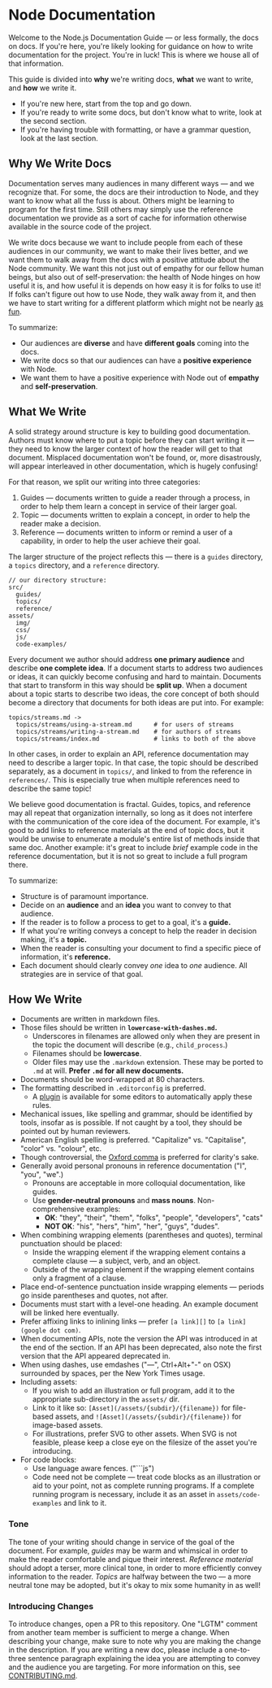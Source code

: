 # Node Documentation

Welcome to the Node.js Documentation Guide — or less formally, the docs on
docs. If you're here, you're likely looking for guidance on how to write
documentation for the project. You're in luck! This is where we house all of
that information.

This guide is divided into **why** we're writing docs, **what** we want to
write, and **how** we write it.

* If you're new here, start from the top and go down.
* If you're ready to write some docs, but don't know what to write, look at the
second section.
* If you're having trouble with formatting, or have a grammar question, look at
the last section.

## Why We Write Docs

Documentation serves many audiences in many different ways — and we recognize
that. For some, the docs are their introduction to Node, and they want to know
what all the fuss is about. Others might be learning to program for the first
time. Still others may simply use the reference documentation we provide as a
sort of cache for information otherwise available in the source code of the
project.

We write docs because we want to include people from each of these audiences in
our community, we want to make their lives better, and we want them to walk
away from the docs with a positive attitude about the Node community. We want
this not just out of empathy for our fellow human beings, but also out of
self-preservation: the health of Node hinges on how useful it is, and how
useful it is depends on how easy it is for folks to use it! If folks can't
figure out how to use Node, they walk away from it, and then we have to start
writing for a different platform which might not be nearly [as fun][].

To summarize:

* Our audiences are **diverse** and have **different goals** coming into the
docs.
* We write docs so that our audiences can have a **positive experience** with
Node.
* We want them to have a positive experience with Node out of **empathy** and
**self-preservation**.

## What We Write

A solid strategy around structure is key to building good documentation.
Authors must know where to put a topic before they can start writing it — they
need to know the larger context of how the reader will get to that document.
Misplaced documentation won't be found, or, more disastrously, will appear
interleaved in other documentation, which is hugely confusing!

For that reason, we split our writing into three categories:

1. Guides — documents written to guide a reader through a process, in order to
help them learn a concept in service of their larger goal.
2. Topic — documents written to explain a concept, in order to help the reader
make a decision.
3. Reference — documents written to inform or remind a user of a capability, in
order to help the user achieve their goal.

The larger structure of the project reflects this — there is a `guides`
directory, a `topics` directory, and a `reference` directory.

    // our directory structure:
    src/
      guides/
      topics/
      reference/
    assets/
      img/
      css/
      js/
      code-examples/

Every document we author should address **one primary audience** and describe
**one complete idea**. If a document starts to address two audiences or ideas,
it can quickly become confusing and hard to maintain. Documents that start to
transform in this way should be **split up**. When a document about a topic
starts to describe two ideas, the core concept of both should become a
directory that documents for both ideas are put into. For example:

    topics/streams.md ->
      topics/streams/using-a-stream.md      # for users of streams
      topics/streams/writing-a-stream.md    # for authors of streams
      topics/streams/index.md               # links to both of the above

In other cases, in order to explain an API, reference documentation may need to
describe a larger topic. In that case, the topic should be described
separately, as a document in `topics/`, and linked to from the reference in
`references/`. This is especially true when multiple references need to
describe the same topic!

We believe good documentation is fractal. Guides, topics, and reference may all
repeat that organization internally, so long as it does not interfere with the
communication of the core idea of the document. For example, it's good to add
links to reference materials at the end of topic docs, but it would be unwise
to enumerate a module's entire list of methods inside that same doc. Another
example: it's great to include *brief* example code in the reference
documentation, but it is not so great to include a full program there.

To summarize:

* Structure is of paramount importance.
* Decide on an **audience** and an **idea** you want to convey to that
audience.
* If the reader is to follow a process to get to a goal, it's a **guide.**
* If what you're writing conveys a concept to help the reader in decision
making, it's a **topic.**
* When the reader is consulting your document to find a specific piece of
information, it's **reference.**
* Each document should clearly convey *one* idea to *one* audience. All
strategies are in service of that goal.

## How We Write

* Documents are written in markdown files.
* Those files should be written in **`lowercase-with-dashes.md`.**
  * Underscores in filenames are allowed only when they are present in the
    topic the document will describe (e.g., `child_process`.)
  * Filenames should be **lowercase**.
  * Older files may use the `.markdown` extension. These may be ported to `.md`
    at will. **Prefer `.md` for all new documents.**
* Documents should be word-wrapped at 80 characters.
* The formatting described in `.editorconfig` is preferred.
  * A [plugin][] is available for some editors to automatically apply these rules.
* Mechanical issues, like spelling and grammar, should be identified by tools,
  insofar as is possible. If not caught by a tool, they should be pointed out by
  human reviewers.
* American English spelling is preferred. "Capitalize" vs. "Capitalise",
  "color" vs. "colour", etc.
* Though controversial, the [Oxford comma][] is preferred for clarity's sake.
* Generally avoid personal pronouns in reference documentation ("I", "you",
  "we".)
  * Pronouns are acceptable in more colloquial documentation, like guides.
  * Use **gender-neutral pronouns** and **mass nouns**. Non-comprehensive
    examples:
    * **OK**: "they", "their", "them", "folks", "people", "developers", "cats"
    * **NOT OK**: "his", "hers", "him", "her", "guys", "dudes".
* When combining wrapping elements (parentheses and quotes), terminal
  punctuation should be placed:
  * Inside the wrapping element if the wrapping element contains a complete
    clause — a subject, verb, and an object.
  * Outside of the wrapping element if the wrapping element contains only a
    fragment of a clause.
* Place end-of-sentence punctuation inside wrapping elements — periods go
  inside parentheses and quotes, not after.
* Documents must start with a level-one heading. An example document will be
  linked here eventually.
* Prefer affixing links to inlining links — prefer `[a link][]` to
  `[a link](google dot com)`.
* When documenting APIs, note the version the API was introduced in at
  the end of the section. If an API has been deprecated, also note the first
  version that the API appeared deprecated in.
* When using dashes, use emdashes ("—", Ctrl+Alt+"-" on OSX) surrounded by
  spaces, per the New York Times usage.
* Including assets:
  * If you wish to add an illustration or full program, add it to the
    appropriate sub-directory in the `assets/` dir.
  * Link to it like so: `[Asset](/assets/{subdir}/{filename})` for file-based
    assets, and `![Asset](/assets/{subdir}/{filename})` for image-based assets.
  * For illustrations, prefer SVG to other assets. When SVG is not feasible,
    please keep a close eye on the filesize of the asset you're introducing.
* For code blocks:
  * Use language aware fences. ("```js")
  * Code need not be complete — treat code blocks as an illustration or aid to
    your point, not as complete running programs. If a complete running program
    is necessary, include it as an asset in `assets/code-examples` and link to
    it.

### Tone

The tone of your writing should change in service of the goal of the document.
For example, *guides* may be warm and whimsical in order to make the reader
comfortable and pique their interest. *Reference material* should adopt a
terser, more clinical tone, in order to more efficiently convey information to
the reader. *Topics* are halfway between the two — a more neutral tone may be
adopted, but it's okay to mix some humanity in as well!

### Introducing Changes

To introduce changes, open a PR to this repository. One "LGTM" comment from
another team member is sufficient to merge a change. When describing your
change, make sure to note why you are making the change in the description. If
you are writing a new doc, please include a one-to-three sentence paragraph
explaining the idea you are attempting to convey and the audience you are
targeting. For more information on this, see [CONTRIBUTING.md][].

[as fun]: https://twitter.com/izs/status/187639633641865216
[Oxford comma]: https://en.wikipedia.org/wiki/Serial_comma
[CONTRIBUTING.md]: CONTRIBUTING.md
[plugin]: http://editorconfig.org/#download
